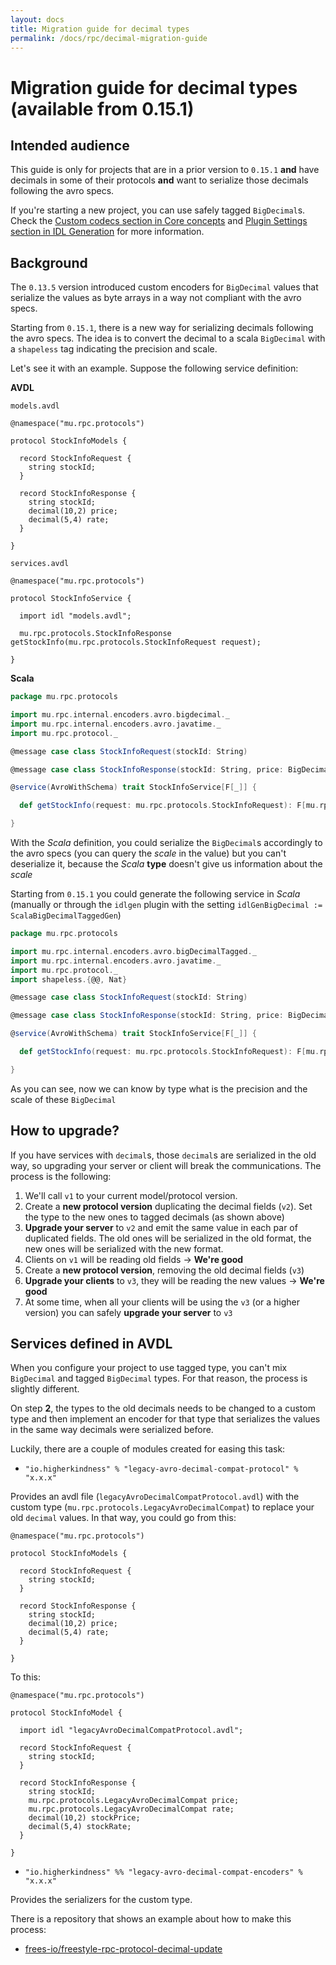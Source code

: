 ```yaml
---
layout: docs
title: Migration guide for decimal types
permalink: /docs/rpc/decimal-migration-guide
---
```


# Migration guide for decimal types (available from 0.15.1)

## Intended audience

This guide is only for projects that are in a prior version to `0.15.1` **and** have decimals in some of their protocols **and** want to serialize those decimals following the avro specs.

If you're starting a new project, you can use safely tagged `BigDecimal`s. Check the [Custom codecs section in Core concepts](core-concepts#custom-codecs) and [Plugin Settings section in IDL Generation](idl-generation#plugin-settings) for more information.

## Background

The `0.13.5` version introduced custom encoders for `BigDecimal` values that serialize the values as byte arrays in a way not compliant with the avro specs.

Starting from `0.15.1`, there is a new way for serializing decimals following the avro specs. The idea is to convert the decimal to a scala `BigDecimal` with a `shapeless` tag indicating the precision and scale.

Let's see it with an example. Suppose the following service definition:

**AVDL**

`models.avdl`

```avroidl
@namespace("mu.rpc.protocols")

protocol StockInfoModels {

  record StockInfoRequest {
    string stockId;
  }

  record StockInfoResponse {
    string stockId;
    decimal(10,2) price;
    decimal(5,4) rate;
  }

}
```

`services.avdl`

```avroidl
@namespace("mu.rpc.protocols")

protocol StockInfoService {

  import idl "models.avdl";
  
  mu.rpc.protocols.StockInfoResponse getStockInfo(mu.rpc.protocols.StockInfoRequest request);

}
```

**Scala**
```scala
package mu.rpc.protocols

import mu.rpc.internal.encoders.avro.bigdecimal._
import mu.rpc.internal.encoders.avro.javatime._
import mu.rpc.protocol._

@message case class StockInfoRequest(stockId: String)

@message case class StockInfoResponse(stockId: String, price: BigDecimal, rate: BigDecimal)

@service(AvroWithSchema) trait StockInfoService[F[_]] {

  def getStockInfo(request: mu.rpc.protocols.StockInfoRequest): F[mu.rpc.protocols.StockInfoResponse]

}
```

With the *Scala* definition, you could serialize the `BigDecimal`s accordingly to the avro specs (you can query the *scale* in the value) but you can't deserialize it, because the *Scala* **type** doesn't give us information about the *scale*

Starting from `0.15.1` you could generate the following service in *Scala* (manually or through the `idlgen` plugin with the setting `idlGenBigDecimal := ScalaBigDecimalTaggedGen`)

```scala
package mu.rpc.protocols

import mu.rpc.internal.encoders.avro.bigDecimalTagged._
import mu.rpc.internal.encoders.avro.javatime._
import mu.rpc.protocol._
import shapeless.{@@, Nat}

@message case class StockInfoRequest(stockId: String)

@message case class StockInfoResponse(stockId: String, price: BigDecimal @@ (Nat._10, Nat._2), rate: BigDecimal @@ (Nat._5, Nat._4))

@service(AvroWithSchema) trait StockInfoService[F[_]] {

  def getStockInfo(request: mu.rpc.protocols.StockInfoRequest): F[mu.rpc.protocols.StockInfoResponse]

}
```
 
As you can see, now we can know by type what is the precision and the scale of these `BigDecimal`
 
## How to upgrade?
 
If you have services with `decimal`s, those `decimal`s are serialized in the old way, so upgrading your server or client will break the communications. The process is the following:

1. We'll call `v1` to your current model/protocol version. 
2. Create a **new protocol version** duplicating the decimal fields (`v2`). Set the type to the new ones to tagged decimals (as shown above)
3. **Upgrade your server** to `v2` and emit the same value in each par of duplicated fields. The old ones will be serialized in the old format, the new ones will be serialized with the new format.
4. Clients on `v1` will be reading old fields -> **We're good**
5. Create a **new protocol version**, removing the old decimal fields (`v3`)
6. **Upgrade your clients** to `v3`, they will be reading the new values -> **We're good**
7. At some time, when all your clients will be using the `v3` (or a higher version) you can safely **upgrade your server** to `v3`

## Services defined in AVDL

When you configure your project to use tagged type, you can't mix `BigDecimal` and tagged `BigDecimal` types. For that reason, the process is slightly different.

On step **2**, the types to the old decimals needs to be changed to a custom type and then implement an encoder for that type that serializes the values in the same way decimals were serialized before.

Luckily, there are a couple of modules created for easing this task:

* `"io.higherkindness" % "legacy-avro-decimal-compat-protocol" % "x.x.x"`

Provides an avdl file (`legacyAvroDecimalCompatProtocol.avdl`) with the custom type (`mu.rpc.protocols.LegacyAvroDecimalCompat`) to replace your old `decimal` values. In that way, you could go from this:

```avroidl
@namespace("mu.rpc.protocols")

protocol StockInfoModels {

  record StockInfoRequest {
    string stockId;
  }

  record StockInfoResponse {
    string stockId;
    decimal(10,2) price;
    decimal(5,4) rate;
  }

}
```

To this:

```avroidl
@namespace("mu.rpc.protocols")

protocol StockInfoModel {

  import idl "legacyAvroDecimalCompatProtocol.avdl";

  record StockInfoRequest {
    string stockId;
  }

  record StockInfoResponse {
    string stockId;
    mu.rpc.protocols.LegacyAvroDecimalCompat price;
    mu.rpc.protocols.LegacyAvroDecimalCompat rate;
    decimal(10,2) stockPrice;
    decimal(5,4) stockRate;
  }

}
```

* `"io.higherkindness" %% "legacy-avro-decimal-compat-encoders" % "x.x.x"`

Provides the serializers for the custom type.

There is a repository that shows an example about how to make this process:
* [frees-io/freestyle-rpc-protocol-decimal-update](https://github.com/frees-io/freestyle-rpc-protocol-decimal-update)